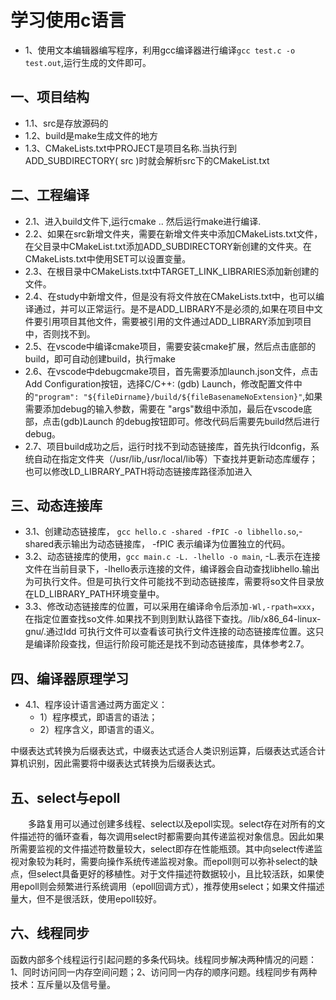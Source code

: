 # 学习使用c语言
- 1、使用文本编辑器编写程序，利用gcc编译器进行编译`gcc test.c -o test.out`,运行生成的文件即可。

## 一、项目结构
- 1.1、src是存放源码的
- 1.2、build是make生成文件的地方
- 1.3、CMakeLists.txt中PROJECT是项目名称.当执行到ADD_SUBDIRECTORY( src )时就会解析src下的CMakeList.txt

## 二、工程编译
- 2.1、进入build文件下,运行cmake .. 然后运行make进行编译.
- 2.2、如果在src新增文件夹，需要在新增文件夹中添加CMakeLists.txt文件，在父目录中CMakeList.txt添加ADD_SUBDIRECTORY新创建的文件夹。在CMakeLists.txt中使用SET可以设置变量。
- 2.3、在根目录中CMakeLists.txt中TARGET_LINK_LIBRARIES添加新创建的文件。
- 2.4、在study中新增文件，但是没有将文件放在CMakeLists.txt中，也可以编译通过，并可以正常运行。是不是ADD_LIBRARY不是必须的,如果在项目中文件要引用项目其他文件，需要被引用的文件通过ADD_LIBRARY添加到项目中，否则找不到。
- 2.5、在vscode中编译cmake项目，需要安装cmake扩展，然后点击底部的build，即可自动创建build，执行make
- 2.6、在vscode中debugcmake项目，首先需要添加launch.json文件，点击Add Configuration按钮，选择C/C++: (gdb) Launch，修改配置文件中的`"program": "${fileDirname}/build/${fileBasenameNoExtension}"`,如果需要添加debug的输入参数，需要在 "args"数组中添加，最后在vscode底部，点击(gdb)Launch 的debug按钮即可。修改代码后需要先build然后进行debug。
- 2.7、项目build成功之后，运行时找不到动态链接库，首先执行ldconfig，系统自动在指定文件夹（/usr/lib,/usr/local/lib等）下查找并更新动态库缓存；也可以修改LD_LIBRARY_PATH将动态链接库路径添加进入

## 三、动态连接库
- 3.1、创建动态链接库， `gcc hello.c -shared -fPIC -o libhello.so`,-shared表示输出为动态链接库， -fPIC 表示编译为位置独立的代码。
- 3.2、动态链接库的使用，`gcc main.c -L. -lhello -o main`, -L.表示在连接文件在当前目录下，-lhello表示连接的文件，编译器会自动查找libhello.输出为可执行文件。但是可执行文件可能找不到动态链接库，需要将so文件目录放在LD_LIBRARY_PATH环境变量中。
- 3.3、修改动态链接库的位置，可以采用在编译命令后添加`-Wl,-rpath=xxx`，在指定位置查找so文件.如果找不到则到默认路径下查找。/lib/x86_64-linux-gnu/.通过ldd 可执行文件可以查看该可执行文件连接的动态链接库位置。这只是编译阶段查找，但运行阶段可能还是找不到动态链接库，具体参考2.7。

## 四、编译器原理学习
- 4.1、程序设计语言通过两方面定义：
  - 1）程序模式，即语言的语法；
  - 2）程序含义，即语言的语义。  

中缀表达式转换为后缀表达式，中缀表达式适合人类识别运算，后缀表达式适合计算机识别，因此需要将中缀表达式转换为后缀表达式。

## 五、select与epoll
&emsp;&emsp;多路复用可以通过创建多线程、select以及epoll实现。select存在对所有的文件描述符的循环查看，每次调用select时都需要向其传递监视对象信息。因此如果所需要监视的文件描述符数量较大，select即存在性能瓶颈。其中向select传递监视对象较为耗时，需要向操作系统传递监视对象。而epoll则可以弥补select的缺点，但select具备更好的移植性。对于文件描述符数据较小，且比较活跃，如果使用epoll则会频繁进行系统调用（epoll回调方式），推荐使用select；如果文件描述量大，但不是很活跃，使用epoll较好。

## 六、线程同步
函数内部多个线程运行引起问题的多条代码块。线程同步解决两种情况的问题：1、同时访问同一内存空间问题；2、访问同一内存的顺序问题。线程同步有两种技术：互斥量以及信号量。

